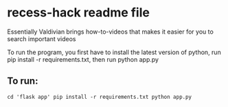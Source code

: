 # recess-hack readme file

Essentially Valdivian brings how-to-videos that makes it easier for you to search important videos

To run the program, you first have to install the latest version of python, run pip install -r requirements.txt, then run python app.py

## To run:
`cd 'flask app'
pip install -r requirements.txt
python app.py`
